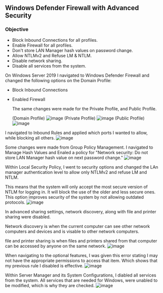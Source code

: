 ## Windows Defender Firewall with Advanced Security
### Objective
- Block Inbound Connections for all profiles.
- Enable Firewall for all profiles.
- Don't store LAN Manager hash values on password change.
- Allow NTLMv2 and Refuse LM & NTLM.
- Disable network sharing.
- Disable all services from the system.


On Windows Server 2019 I navigated to Windows Defender Firewall and changed the following options on the Domain Profile:

- Block Inbound Connections
- Enabled Firewall

  The same changes were made for the Private Profile, and Public Profile.

  (Domain Profile)
![image](https://github.com/user-attachments/assets/a9b3d61d-6830-40f0-a600-3a0d92ec9e9e)
  (Private Profile)
![image](https://github.com/user-attachments/assets/daeff71a-b6d6-4f9e-ada0-f144600f7788)
(Public Profile)
![image](https://github.com/user-attachments/assets/1623264e-ab90-43fa-835f-6ecc49116735)

I navigated to Inbound Rules and applied which ports I wanted to allow, while blocking all others.
![image](https://github.com/user-attachments/assets/cf65b68f-9205-4e5a-a1fd-a44131bcd5d5)

Some changes were made from Group Policy Management. I navigated to Manage Hash Values and Enaled a policy for "Network security: Do not store LAN Manager hash value on next password change."
![image](https://github.com/user-attachments/assets/83994400-bc92-4ead-bdc0-6cf24b412a61)


Within Local Security Policy, I went to security options and changed the LAn manager authentication level to allow only NTLMv2 and refuse LM and NTLM. 

This means that the system will only accept the most secure version of NTLM for logging in. It will block the use of the older and less secure ones.
This option improves security of the system by not allowing outdated protocols.
![image](https://github.com/user-attachments/assets/da83a25e-c675-4382-bf39-6c1cd5a800c4)



In advanced sharing settings, network discovery, along with file and printer sharing were disabled. 

Network discovery is when the current computer can see other network computers and devices and is visable to other network computers. 

file and printer sharing is when files and printers shared from that computer can be accessed by anyone on the same network.
![image](https://github.com/user-attachments/assets/272a690d-2747-4b2f-b1c6-1bc93aa86c65)


When navigating to the optional features, I was given this error stating I may not have 
the appropriate permissions to access that item. Which shows that my previous rule I disabled is effective.
![image](https://github.com/user-attachments/assets/ddf9ece1-3229-49d6-90f3-1708611d5d40)


Within Server Manager and its System Configurations, I diabled all services from the system. All services that are needed for Windows,
were unabled to be modified, which is why they are checked.
![image](https://github.com/user-attachments/assets/5f1999ee-cc14-489a-b902-03720d31c569)


